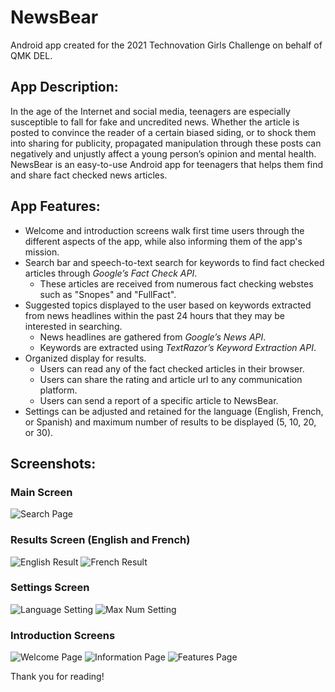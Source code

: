 # NewsBear
Android app created for the 2021 Technovation Girls Challenge on behalf of QMK DEL.

## **App Description:** 
In the age of the Internet and social media, teenagers are especially susceptible to fall for fake and uncredited news. Whether the article is posted to convince the reader of a certain biased siding, or to shock them into sharing for publicity, propagated manipulation through these posts can negatively and unjustly affect a young person’s opinion and mental health. NewsBear is an easy-to-use Android app for teenagers that helps them find and share fact checked news articles.

## **App Features:** 
- Welcome and introduction screens walk first time users through the different aspects of the app, while also informing them of the app's mission.
- Search bar and speech-to-text search for keywords to find fact checked articles through *Google’s Fact Check API*.
  - These articles are received from numerous fact checking webstes such as "Snopes" and "FullFact".
- Suggested topics displayed to the user based on keywords extracted from news headlines within the past 24 hours that they may be interested in searching. 
  - News headlines are gathered from *Google’s News API*.
  - Keywords are extracted using *TextRazor’s Keyword Extraction API*.
- Organized display for results.
  - Users can read any of the fact checked articles in their browser.
  - Users can share the rating and article url to any communication platform.
  - Users can send a report of a specific article to NewsBear.
- Settings can be adjusted and retained for the language (English, French, or Spanish) and maximum number of results to be displayed (5, 10, 20, or 30). 

## Screenshots:
### **Main Screen**
![Search Page](./SearchPage.png)

### **Results Screen (English and French)**
![English Result](./EnglishResult.png)
![French Result](./FrenchResult.png)

### **Settings Screen**
![Language Setting](./SettingsLanguage.png)
![Max Num Setting](./SettingsMaxNum.png)

### **Introduction Screens**
![Welcome Page](./IntroductionWelcome.png)
![Information Page](./IntroductionInfo.png)
![Features Page](./IntroductionFeatures.png)

Thank you for reading!
